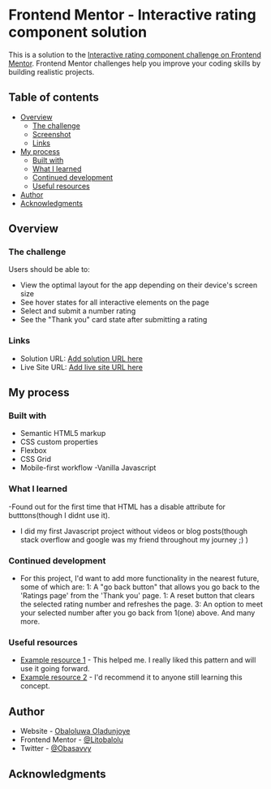 # Frontend Mentor - Interactive rating component solution

This is a solution to the [Interactive rating component challenge on Frontend Mentor](https://www.frontendmentor.io/challenges/interactive-rating-component-koxpeBUmI). Frontend Mentor challenges help you improve your coding skills by building realistic projects. 

## Table of contents

- [Overview](#overview)
  - [The challenge](#the-challenge)
  - [Screenshot](#screenshot)
  - [Links](#links)
- [My process](#my-process)
  - [Built with](#built-with)
  - [What I learned](#what-i-learned)
  - [Continued development](#continued-development)
  - [Useful resources](#useful-resources)
- [Author](#author)
- [Acknowledgments](#acknowledgments)

## Overview

### The challenge

Users should be able to:

- View the optimal layout for the app depending on their device's screen size
- See hover states for all interactive elements on the page
- Select and submit a number rating
- See the "Thank you" card state after submitting a rating


### Links

- Solution URL: [Add solution URL here](https://replit.com/@ObaloluwaOladun/interractive-rating-card)
- Live Site URL: [Add live site URL here](https://interractive-rating-card.obaloluwaoladun.repl.co/)

## My process

### Built with

- Semantic HTML5 markup
- CSS custom properties
- Flexbox
- CSS Grid
- Mobile-first workflow
-Vanilla Javascript

### What I learned

-Found out for the first time that HTML has a disable attribute for butttons(though I didnt use it).
- I did my first Javascript project without videos or blog posts(though stack overflow and google was my friend throughout my journey ;) )

### Continued development

- For this project, I'd want to add more functionality in the nearest future, some of which are:
1: A "go back button" that allows you go back to the 'Ratings page' from the 'Thank you' page.
1: A reset button that clears the selected rating number and refreshes the page.
3: An option to meet your selected number after you go back from 1(one) above. And many more.

### Useful resources

- [Example resource 1](https://www.stackoverflow.com) - This helped me. I really liked this pattern and will use it going forward.
- [Example resource 2](https://www.google.com) - I'd recommend it to anyone still learning this concept.



## Author

- Website - [Obaloluwa Oladunjoye](https://www.your-site.com)
- Frontend Mentor - [@Litobalolu](https://www.frontendmentor.io/profile/litobalolu)
- Twitter - [@Obasavvy](https://www.twitter.com/obasavvy)



## Acknowledgments